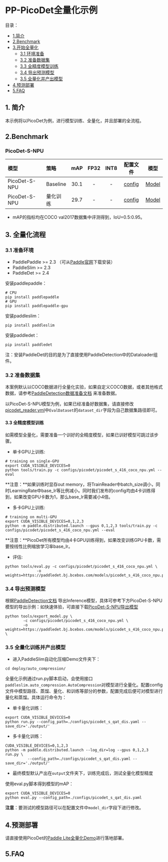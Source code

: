 # PP-PicoDet全量化示例

目录：
- [1.简介](#1简介)
- [2.Benchmark](#2Benchmark)
- [3.开始全量化](#全量化流程)
  - [3.1 环境准备](#31-准备环境)
  - [3.2 准备数据集](#32-准备数据集)
  - [3.3 全精度模型训练](#33-全精度模型训练)
  - [3.4 导出预测模型](#33-导出预测模型)
  - [3.5 全量化并产出模型](#35-全量化并产出模型)
- [4.预测部署](#4预测部署)
- [5.FAQ](5FAQ)

## 1. 简介
本示例将以PicoDet为例，进行模型训练、全量化，并且部署的全流程。

## 2.Benchmark

### PicoDet-S-NPU

| 模型  | 策略 | mAP | FP32 | INT8 |  配置文件 | 模型  |
| :-------- |:-------- |:--------: | :----------------: | :---------------: | :----------------------: | :---------------------: |
| PicoDet-S-NPU | Baseline | 30.1   |   -   |  -  | [config](https://github.com/PaddlePaddle/PaddleDetection/tree/develop/configs/picodet/picodet_s_416_coco_npu.yml) | [Model](https://bj.bcebos.com/v1/paddle-slim-models/act/picodet_s_416_coco_npu.tar) |
| PicoDet-S-NPU |  量化训练 | 29.7  |   -   |  -  |  [config](https://github.com/PaddlePaddle/PaddleSlim/tree/develop/demo/full_quantization/detection/configs/picodet_s_qat_dis.yaml) | [Model](https://bj.bcebos.com/v1/paddle-slim-models/act/picodet_s_npu_quant.tar) |

- mAP的指标均在COCO val2017数据集中评测得到，IoU=0.5:0.95。

## 3. 全量化流程

### 3.1 准备环境
- PaddlePaddle >= 2.3 （可从[Paddle官网](https://www.paddlepaddle.org.cn/install/quick?docurl=/documentation/docs/zh/install/pip/linux-pip.html)下载安装）
- PaddleSlim >= 2.3
- PaddleDet >= 2.4

安装paddlepaddle：
```shell
# CPU
pip install paddlepaddle
# GPU
pip install paddlepaddle-gpu
```

安装paddleslim：
```shell
pip install paddleslim
```

安装paddledet：
```shell
pip install paddledet
```
注：安装PaddleDet的目的是为了直接使用PaddleDetection中的Dataloader组件。


### 3.2 准备数据集

本案例默认以COCO数据进行全量化实验，如果自定义COCO数据，或者其他格式数据，请参考[PaddleDetection数据准备文档](https://github.com/PaddlePaddle/PaddleDetection/blob/release/2.4/docs/tutorials/PrepareDataSet.md) 来准备数据。

以PicoDet-S-NPU模型为例，如果已经准备好数据集，请直接修改[picodet_reader.yml](./configs/picodet_reader.yml)中`EvalDataset`的`dataset_dir`字段为自己数据集路径即可。

#### 3.3 全精度模型训练
如需模型全量化，需要准备一个训好的全精度模型，如果已训好模型可跳过该步骤。

- 单卡GPU上训练:

```shell
# training on single-GPU
export CUDA_VISIBLE_DEVICES=0
python tools/train.py -c configs/picodet/picodet_s_416_coco_npu.yml --eval
```

**注意：**如果训练时显存out memory，将TrainReader中batch_size调小，同时LearningRate中base_lr等比例减小。同时我们发布的config均由4卡训练得到，如果改变GPU卡数为1，那么base_lr需要减小4倍。

- 多卡GPU上训练:


```shell
# training on multi-GPU
export CUDA_VISIBLE_DEVICES=0,1,2,3
python -m paddle.distributed.launch --gpus 0,1,2,3 tools/train.py -c configs/picodet/picodet_s_416_coco_npu.yml --eval
```

**注意：**PicoDet所有模型均由4卡GPU训练得到，如果改变训练GPU卡数，需要按线性比例缩放学习率base_lr。

- 评估:

```shell
python tools/eval.py -c configs/picodet/picodet_s_416_coco_npu.yml \
              -o weights=https://paddledet.bj.bcebos.com/models/picodet_s_416_coco_npu.pdparams
```

### 3.4 导出预测模型

根据[PaddleDetection文档](https://github.com/PaddlePaddle/PaddleDetection/blob/develop/docs/tutorials/GETTING_STARTED_cn.md#8-%E6%A8%A1%E5%9E%8B%E5%AF%BC%E5%87%BA) 导出Inference模型，具体可参考下方PicoDet-S-NPU模型的导出示例：如快速体验，可直接下载[PicoDet-S-NPU导出模型](https://bj.bcebos.com/v1/paddle-slim-models/act/picodet_s_416_coco_npu.tar)

```shell
python tools/export_model.py \
        -c configs/picodet/picodet_s_416_coco_npu.yml \
        -o weights=https://paddledet.bj.bcebos.com/models/picodet_s_416_coco_npu.pdparams \
```


### 3.5 全量化训练并产出模型

- 进入PaddleSlim自动化压缩Demo文件夹下：
```shell
cd deploy/auto_compression/
```

全量化示例通过run.py脚本启动，会使用接口```paddleslim.auto_compression.AutoCompression```对模型进行全量化。配置config文件中模型路径、蒸馏、量化、和训练等部分的参数，配置完成后便可对模型进行量化和蒸馏。具体运行命令为：

- 单卡量化训练：
```
export CUDA_VISIBLE_DEVICES=0
python run.py --config_path=./configs/picodet_s_qat_dis.yaml --save_dir='./output/'
```

- 多卡量化训练：
```
CUDA_VISIBLE_DEVICES=0,1,2,3
python -m paddle.distributed.launch --log_dir=log --gpus 0,1,2,3 run.py \
          --config_path=./configs/picodet_s_qat_dis.yaml --save_dir='./output/'
```



- 最终模型默认产出在`output`文件夹下，训练完成后，测试全量化模型精度

使用eval.py脚本得到模型的mAP：
```
export CUDA_VISIBLE_DEVICES=0
python eval.py --config_path=./configs/picodet_s_qat_dis.yaml
```

**注意**：要测试的模型路径可以在配置文件中`model_dir`字段下进行修改。

## 4.预测部署

请直接使用PicoDet的[Paddle Lite全量化Demo](https://github.com/PaddlePaddle/Paddle-Lite-Demo/tree/develop/object_detection/linux/picodet_detection)进行落地部署。

## 5.FAQ
